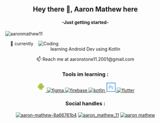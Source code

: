<h2 align="center">Hey there 👋, Aaron Mathew here</h2>
<h4 align="center">-Just getting started-</h4>

<p align="left"> <img src="https://komarev.com/ghpvc/?username=aaronmathew11&label=Profile%20views&color=0e75b6&style=flat" alt="aaronmathew11" /> </p>
<img align="right" alt="Coding" width="400" src="https://cdn.dribbble.com/users/2428268/screenshots/14157596/media/8915b8e967eb6c43b9695f3b03803430.gif" >

<p align="center">
 🌱 currently learning Android Dev using Kotlin</p>
<p align="center">
 📫 Reach me at aaronstone11.2001@gmail.com</p>


<h3 align="center">Tools im learning : </h3>

<p align="center"> <a href="https://developer.android.com" target="_blank"> <img src="https://raw.githubusercontent.com/devicons/devicon/master/icons/android/android-original-wordmark.svg" alt="android" width="30" height="30"/> </a>  <a href="https://www.figma.com/" target="_blank"> <img src="https://www.vectorlogo.zone/logos/figma/figma-icon.svg" alt="figma" width="30" height="30"/> </a> <a href="https://firebase.google.com/" target="_blank"> <img src="https://www.vectorlogo.zone/logos/firebase/firebase-icon.svg" alt="firebase" width="30" height="30"/> </a> <a href="https://kotlinlang.org" target="_blank"> <img src="https://www.vectorlogo.zone/logos/kotlinlang/kotlinlang-icon.svg" alt="kotlin" width="30" height="30"/> </a> <a href="https://www.photoshop.com/en" target="_blank"> <img src="https://raw.githubusercontent.com/devicons/devicon/master/icons/photoshop/photoshop-line.svg" alt="photoshop" width="30" height="30"/> </a> <a href="https://flutter.dev" target="_blank"> <img src="https://www.vectorlogo.zone/logos/flutterio/flutterio-icon.svg" alt="flutter" width="30" height="30"/> </a> </p>


<h3 align="center">Social handles :</h3>
<p align="center">
<a href="https://linkedin.com/in/aaron-mathew-8a66761b4" target="blank"><img align="center" src="https://raw.githubusercontent.com/rahuldkjain/github-profile-readme-generator/master/src/images/icons/Social/linked-in-alt.svg" alt="aaron-mathew-8a66761b4" height="30" width="40" /></a>
 <a href="https://instagram.com/aaron_mathew_11" target="blank"><img align="center" src="https://raw.githubusercontent.com/rahuldkjain/github-profile-readme-generator/master/src/images/icons/Social/instagram.svg" alt="aaron_mathew_11" height="30" width="40" /></a>
<a href="https://fb.com/aaron mathew" target="blank"><img align="center" src="https://raw.githubusercontent.com/rahuldkjain/github-profile-readme-generator/master/src/images/icons/Social/facebook.svg" alt="aaron mathew" height="30" width="40" /></a>

</p>
<p></p>


